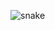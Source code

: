 ![snake](https://raw.githubusercontent.com/atphosphate/atphosphate/output/github-contribution-grid-snake=dark.svg)
